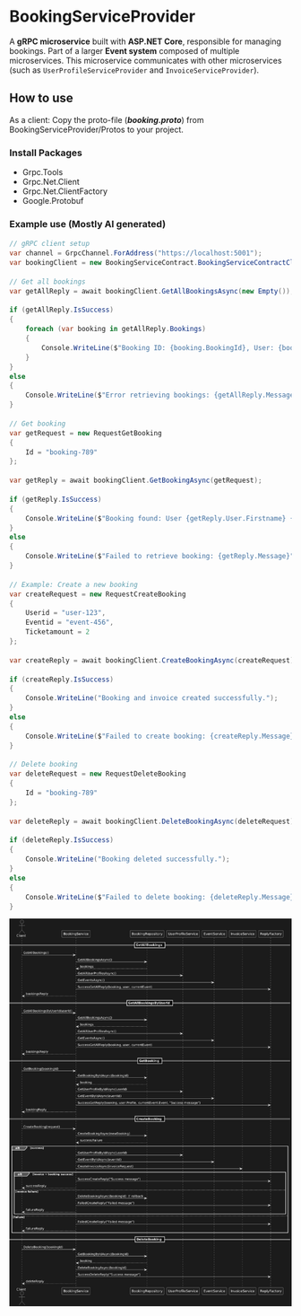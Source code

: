 
# BookingServiceProvider

A **gRPC microservice** built with **ASP.NET Core**, responsible for managing bookings. Part of a larger **Event system** composed of
multiple microservices.
This microservice communicates with other microservices (such as `UserProfileServiceProvider` and `InvoiceServiceProvider`).

## How to use

As a client: Copy the proto-file (***booking.proto***) from BookingServiceProvider/Protos to your project.

### Install Packages

- Grpc.Tools
- Grpc.Net.Client
- Grpc.Net.ClientFactory
- Google.Protobuf

### Example use (Mostly AI generated)

```csharp
// gRPC client setup
var channel = GrpcChannel.ForAddress("https://localhost:5001");
var bookingClient = new BookingServiceContract.BookingServiceContractClient(channel);

// Get all bookings
var getAllReply = await bookingClient.GetAllBookingsAsync(new Empty());

if (getAllReply.IsSuccess)
{
    foreach (var booking in getAllReply.Bookings)
    {
        Console.WriteLine($"Booking ID: {booking.BookingId}, User: {booking.User.Firstname} {booking.User.Lastname}, Event: {booking.Event.Title}");
    }
}
else
{
    Console.WriteLine($"Error retrieving bookings: {getAllReply.Message}");
}

// Get booking
var getRequest = new RequestGetBooking
{
    Id = "booking-789"
};

var getReply = await bookingClient.GetBookingAsync(getRequest);

if (getReply.IsSuccess)
{
    Console.WriteLine($"Booking found: User {getReply.User.Firstname} {getReply.User.Lastname}, Event {getReply.Event.Title}");
}
else
{
    Console.WriteLine($"Failed to retrieve booking: {getReply.Message}");
}

// Example: Create a new booking
var createRequest = new RequestCreateBooking
{
    Userid = "user-123",
    Eventid = "event-456",
    Ticketamount = 2
};

var createReply = await bookingClient.CreateBookingAsync(createRequest);

if (createReply.IsSuccess)
{
    Console.WriteLine("Booking and invoice created successfully.");
}
else
{
    Console.WriteLine($"Failed to create booking: {createReply.Message}");
}

// Delete booking
var deleteRequest = new RequestDeleteBooking
{
    Id = "booking-789"
};

var deleteReply = await bookingClient.DeleteBookingAsync(deleteRequest);

if (deleteReply.IsSuccess)
{
    Console.WriteLine("Booking deleted successfully.");
}
else
{
    Console.WriteLine($"Failed to delete booking: {deleteReply.Message}");
}
```

![Picture of Sequence Diagram](bookingserviceprovider-sequence-diagram.png)

